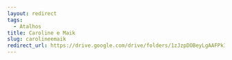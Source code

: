 ```yaml
---
layout: redirect
tags:
  - Atalhos
title: Caroline e Maik
slug: carolineemaik
redirect_url: https://drive.google.com/drive/folders/1zJzpDOBeyLgAAFPkINB0CFG0kxo5a-HO?usp=drive_link
---
```

